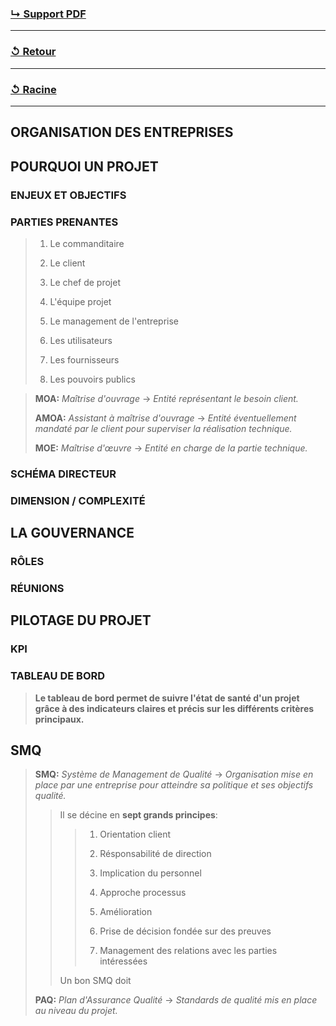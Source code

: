### [↳ Support PDF]()
---
### [↺ Retour](../README.MD)
---
### [↺ Racine](../../../README.MD)
---

## ORGANISATION DES ENTREPRISES

## POURQUOI UN PROJET

### ENJEUX ET OBJECTIFS

### PARTIES PRENANTES
> 1. Le commanditaire
>
> 1. Le client
> 
> 1. Le chef de projet
> 
> 1. L'équipe projet
> 
> 1. Le management de l'entreprise
> 
> 1. Les utilisateurs
> 
> 1. Les fournisseurs
> 
> 1. Les pouvoirs publics

> **MOA:** *Maîtrise d'ouvrage* -> *Entité représentant le besoin client.*
>
> **AMOA:** *Assistant à maîtrise d'ouvrage* -> *Entité éventuellement mandaté par le client pour superviser la réalisation technique.*
>
> **MOE:** *Maîtrise d'œuvre* -> *Entité en charge de la partie technique.*

### SCHÉMA DIRECTEUR

### DIMENSION / COMPLEXITÉ

## LA GOUVERNANCE

### RÔLES

### RÉUNIONS

## PILOTAGE DU PROJET

### KPI

### TABLEAU DE BORD
> **Le tableau de bord permet de suivre l'état de santé d'un projet grâce à des indicateurs claires et précis sur les différents critères principaux.**

## SMQ
> **SMQ:** *Système de Management de Qualité* -> *Organisation mise en place par une entreprise pour atteindre sa politique et ses objectifs qualité.*
>> Il se décine en **sept grands principes**:
>>> 1. Orientation client
>>>
>>> 1. Résponsabilité de direction
>>>
>>> 1. Implication du personnel
>>>
>>> 1. Approche processus
>>>
>>> 1. Amélioration
>>>
>>> 1. Prise de décision fondée sur des preuves
>>>
>>> 1. Management des relations avec les parties intéressées
>>
>> Un bon SMQ doit
>
> **PAQ:** *Plan d'Assurance Qualité* -> *Standards de qualité mis en place au niveau du projet.*
